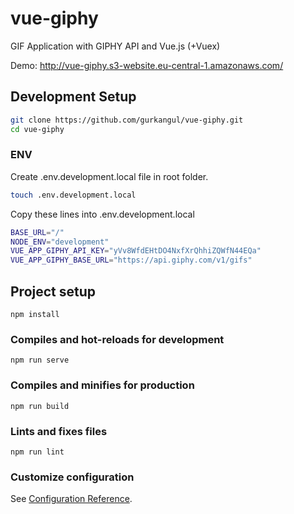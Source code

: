 # vue-giphy

GIF Application with GIPHY API and Vue.js (+Vuex)

Demo: http://vue-giphy.s3-website.eu-central-1.amazonaws.com/

## Development Setup

```bash
git clone https://github.com/gurkangul/vue-giphy.git
cd vue-giphy
```

### ENV

Create .env.development.local file in root folder.

```bash
touch .env.development.local
```

Copy these lines into .env.development.local

```bash
BASE_URL="/"
NODE_ENV="development"
VUE_APP_GIPHY_API_KEY="yVv8WfdEHtDO4NxfXrQhhiZQWfN44EQa"
VUE_APP_GIPHY_BASE_URL="https://api.giphy.com/v1/gifs"
```

## Project setup

```
npm install
```

### Compiles and hot-reloads for development

```
npm run serve
```

### Compiles and minifies for production

```
npm run build
```

### Lints and fixes files

```
npm run lint
```

### Customize configuration

See [Configuration Reference](https://cli.vuejs.org/config/).
